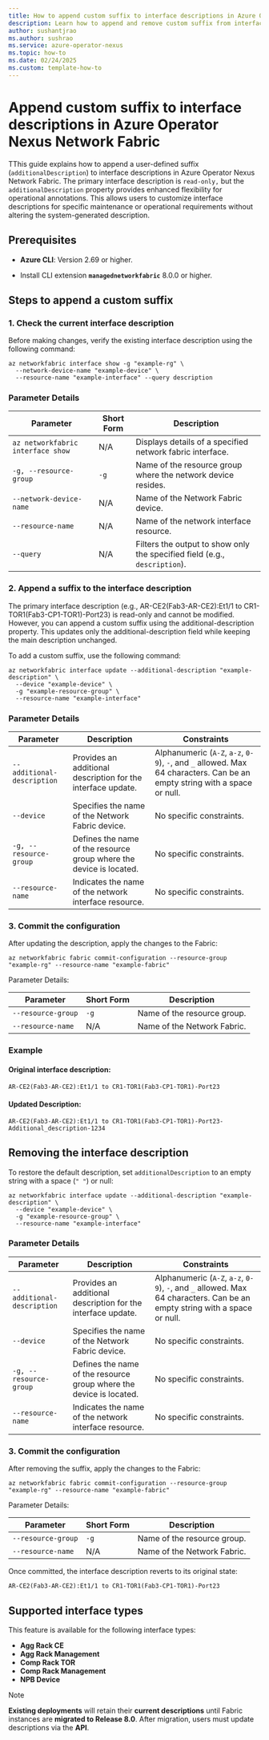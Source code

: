 ```yaml
---
title: How to append custom suffix to interface descriptions in Azure Operator Nexus Network Fabric
description: Learn how to append and remove custom suffix from interface descriptions in Azure Operator Nexus Network Fabric for enhanced operational annotations.
author: sushantjrao
ms.author: sushrao
ms.service: azure-operator-nexus
ms.topic: how-to
ms.date: 02/24/2025
ms.custom: template-how-to
---
```


# Append custom suffix to interface descriptions in Azure Operator Nexus Network Fabric

TThis guide explains how to append a user-defined suffix (`additionalDescription`) to interface descriptions in Azure Operator Nexus Network Fabric. The primary interface description is `read-only,` but the `additionalDescription` property provides enhanced flexibility for operational annotations. This allows users to customize interface descriptions for specific maintenance or operational requirements without altering the system-generated description.

## Prerequisites

- **Azure CLI**: Version 2.69 or higher.

- Install CLI extension **`managednetworkfabric`** 8.0.0 or higher.

## Steps to append a custom suffix

### 1. Check the current interface description

Before making changes, verify the existing interface description using the following command:

```Azure CLI
az networkfabric interface show -g "example-rg" \
  --network-device-name "example-device" \
  --resource-name "example-interface" --query description
```

### Parameter Details  

| Parameter                     | Short Form | Description |
|--------------------------------|-----------|-------------|
| `az networkfabric interface show` | N/A       | Displays details of a specified network fabric interface. |
| `-g, --resource-group`        | `-g`      | Name of the resource group where the network device resides. |
| `--network-device-name`       | N/A       | Name of the Network Fabric device. |
| `--resource-name`             | N/A       | Name of the network interface resource. |
| `--query`                     | N/A       | Filters the output to show only the specified field (e.g., `description`). |

### 2. Append a suffix to the interface description

The primary interface description (e.g., AR-CE2(Fab3-AR-CE2):Et1/1 to CR1-TOR1(Fab3-CP1-TOR1)-Port23) is read-only and cannot be modified. However, you can append a custom suffix using the additional-description property. This updates only the additional-description field while keeping the main description unchanged.

To add a custom suffix, use the following command:

```Azure CLI
az networkfabric interface update --additional-description "example-description" \
  --device "example-device" \
  -g "example-resource-group" \
  --resource-name "example-interface"
```

### Parameter Details  

| Parameter                | Description                                      | Constraints |
|--------------------------|--------------------------------------------------|-------------|
| `--additional-description` | Provides an additional description for the interface update. | Alphanumeric (`A-Z`, `a-z`, `0-9`), `-`, and `_` allowed. Max 64 characters. Can be an empty string with a space or null. |
| `--device`               | Specifies the name of the Network Fabric device. | No specific constraints. |
| `-g, --resource-group`   | Defines the name of the resource group where the device is located. | No specific constraints. |
| `--resource-name`        | Indicates the name of the network interface resource. | No specific constraints. |

### 3. Commit the configuration

After updating the description, apply the changes to the Fabric:

```Azure CLI
az networkfabric fabric commit-configuration --resource-group "example-rg" --resource-name "example-fabric"
```
Parameter Details:

| Parameter            | Short Form | Description |
|----------------------|-----------|-------------|
| `--resource-group`  | `-g`      | Name of the resource group. |
| `--resource-name`   | N/A       | Name of the Network Fabric. |

### Example

#### **Original interface description:**

```Azure CLI
AR-CE2(Fab3-AR-CE2):Et1/1 to CR1-TOR1(Fab3-CP1-TOR1)-Port23
```

#### **Updated Description:**
```Azure CLI
AR-CE2(Fab3-AR-CE2):Et1/1 to CR1-TOR1(Fab3-CP1-TOR1)-Port23-Additional_description-1234
```

## Removing the interface description

To restore the default description, set `additionalDescription` to an empty string with a space (`" "`) or null:

```Azure CLI
az networkfabric interface update --additional-description "example-description" \
  --device "example-device" \
  -g "example-resource-group" \
  --resource-name "example-interface"
```

### Parameter Details  

| Parameter                | Description                                      | Constraints |
|--------------------------|--------------------------------------------------|-------------|
| `--additional-description` | Provides an additional description for the interface update. | Alphanumeric (`A-Z`, `a-z`, `0-9`), `-`, and `_` allowed. Max 64 characters. Can be an empty string with a space or null. |
| `--device`               | Specifies the name of the Network Fabric device. | No specific constraints. |
| `-g, --resource-group`   | Defines the name of the resource group where the device is located. | No specific constraints. |
| `--resource-name`        | Indicates the name of the network interface resource. | No specific constraints. |

### 3. Commit the configuration

After removing the suffix, apply the changes to the Fabric:

```Azure CLI
az networkfabric fabric commit-configuration --resource-group "example-rg" --resource-name "example-fabric"
```

Parameter Details:

| Parameter            | Short Form | Description |
|----------------------|-----------|-------------|
| `--resource-group`  | `-g`      | Name of the resource group. |
| `--resource-name`   | N/A       | Name of the Network Fabric. |

Once committed, the interface description reverts to its original state:

```
AR-CE2(Fab3-AR-CE2):Et1/1 to CR1-TOR1(Fab3-CP1-TOR1)-Port23
```

## Supported interface types

This feature is available for the following interface types:

- **Agg Rack CE**  
- **Agg Rack Management**  
- **Comp Rack TOR**  
- **Comp Rack Management**  
- **NPB Device**  

> [!Note]  
> **Existing deployments** will retain their **current descriptions** until Fabric instances are **migrated to Release 8.0**. After migration, users must update descriptions via the **API**.
